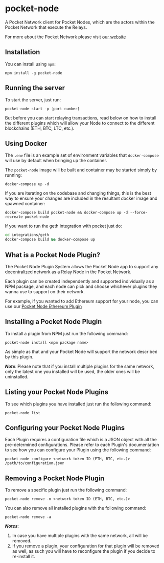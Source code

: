 # pocket-node
A Pocket Network client for Pocket Nodes, which are the actors within the Pocket Network that execute the Relays.

For more about the Pocket Network please visit [our website](https://pokt.network)

## Installation
You can install using `npm`:

`npm install -g pocket-node`

## Running the server
To start the server, just run:

`pocket-node start -p [port number]`

But before you can start relaying transactions, read below on how to install the different plugins which will allow your Node to connect to the different blockchains (ETH, BTC, LTC, etc.).

## Using Docker

The `.env` file is an example set of environment variables that `docker-compose` will use by default when bringing up the container.

The `pocket-node` image will be built and container may be started simply by running:

    docker-compose up -d

If you are iterating on the codebase and changing things, this is the best way to ensure your changes are included in the resultant docker image and spawned container:

    docker-compose build pocket-node && docker-compose up -d --force-recreate pocket-node

If you want to run the geth integration with pocket just do:

```bash
cd integrations/geth
docker-compose build && docker-compose up
```

## What is a Pocket Node Plugin?
The Pocket Node Plugin System allows the Pocket Node app to support any decentralized network as a Relay Node in the Pocket Network.

Each plugin can be created independently and supported individually as a NPM package, and each node can pick and choose whichever plugins they wanna use to support on their network.

For example, if you wanted to add Ethereum support for your node, you can use our [Pocket Node Ethereum Plugin](https://github.com/pokt-network/pnp-eth)

## Installing a Pocket Node Plugin
To install a plugin from NPM just run the following command:

`pocket-node install <npm package name>`

As simple as that and your Pocket Node will support the network described by this plugin.

***Note***: Please note that if you install multiple plugins for the same network, only the latest one you installed will be used, the older ones will be uninstalled.

## Listing your Pocket Node Plugins
To see which plugins you have installed just run the following command:

`pocket-node list`

## Configuring your Pocket Node Plugins
Each Plugin requires a configuration file which is a JSON object with all the pre-determined configurations. Please refer to each Plugin's documentation to see how you can configure your Plugin using the following command:

`pocket-node configure <network token ID (ETH, BTC, etc.)> /path/to/configuration.json`

## Removing a Pocket Node Plugin
To remove a specific plugin just run the following command:

`pocket-node remove -n <network token ID (ETH, BTC, etc.)>`

You can also remove all installed plugins with the following command:

`pocket-node remove -a`

***Notes***:

1. In case you have multiple plugins with the same network, all will be removed.
2. If you remove a plugin, your configuration for that plugin will be removed as well, as such you will have to reconfigure the plugin if you decide to re-install it.
